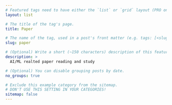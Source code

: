 ```yaml
---
# Featured tags need to have either the `list` or `grid` layout (PRO only).
layout: list

# The title of the tag's page.
title: Paper

# The name of the tag, used in a post's front matter (e.g. tags: [<slug>]).
slug: paper

# (Optional) Write a short (~150 characters) description of this featured tag.
description: >
  AI/ML realted paper reading and study

# (Optional) You can disable grouping posts by date.
no_groups: true

# Exclude this example category from the sitemap.
# DON'T USE THIS SETTING IN YOUR CATEGORIES!
sitemap: false
---
```

